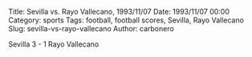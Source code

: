 Title: Sevilla vs. Rayo Vallecano, 1993/11/07
Date: 1993/11/07 00:00
Category: sports
Tags: football, football scores, Sevilla, Rayo Vallecano
Slug: sevilla-vs-rayo-vallecano
Author: carbonero


Sevilla 3 - 1 Rayo Vallecano
